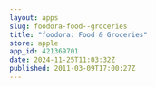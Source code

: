 ```yaml
---
layout: apps
slug: foodora-food--groceries
title: "foodora: Food & Groceries"
store: apple
app_id: 421369701
date: 2024-11-25T11:03:32Z
published: 2011-03-09T17:00:27Z
---
```

